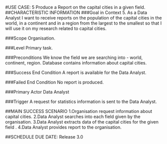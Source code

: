 #USE CASE: 5 Produce a Report on the capital cities in a given field.
##CHARACTERISTIC INFORMATION
###Goal in Context
5. As a Data Analyst I want to receive reports on the population of the capital cities in the world, in a continent and in a region from the largest to the smallest so that I will use it on my research related to capital cities.

###Scope
Organisation.

###Level
Primary task.

###Preconditions
We know the field we are searching into - world, continent, region. Database contains information about capital cities.

###Success End Condition
A report is available for the Data Analyst.

###Failed End Condition
No report is produced.

###Primary Actor
Data Analyst

###Trigger
A request for statistics information is sent to the Data Analyst.

##MAIN SUCCESS SCENARIO
1.Organisation request information about capital cities.
2.Data Analyst searches into each field given by the organisation.
3.Data Analyst extracts data of the capital cities for the given field .
4.Data Analyst provides report to the organisation.



##SCHEDULE
DUE DATE: Release 3.0